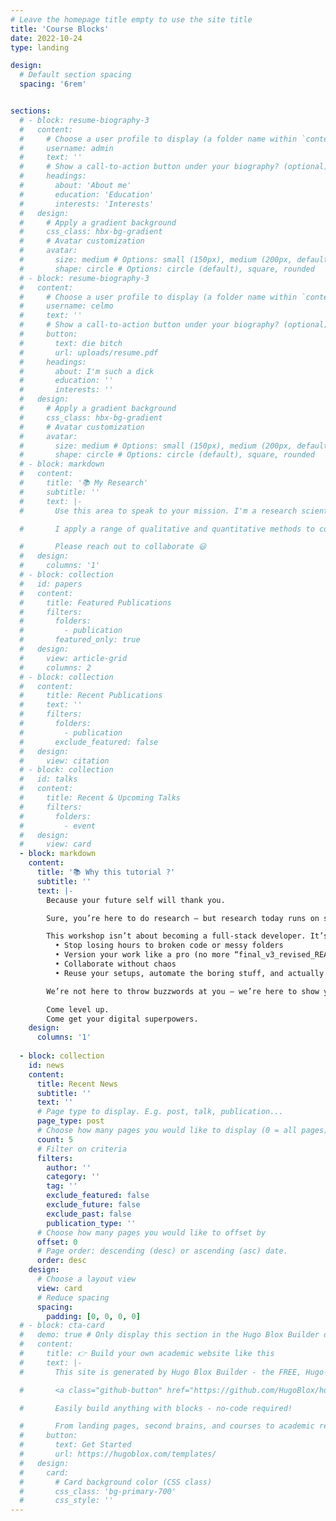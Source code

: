 ```yaml
---
# Leave the homepage title empty to use the site title
title: 'Course Blocks'
date: 2022-10-24
type: landing

design:
  # Default section spacing
  spacing: '6rem'


sections:
  # - block: resume-biography-3
  #   content:
  #     # Choose a user profile to display (a folder name within `content/authors/`)
  #     username: admin
  #     text: ''
  #     # Show a call-to-action button under your biography? (optional)
  #     headings:
  #       about: 'About me'
  #       education: 'Education'
  #       interests: 'Interests'
  #   design:
  #     # Apply a gradient background
  #     css_class: hbx-bg-gradient
  #     # Avatar customization
  #     avatar:
  #       size: medium # Options: small (150px), medium (200px, default), large (320px), xl (400px), xxl (500px)
  #       shape: circle # Options: circle (default), square, rounded
  # - block: resume-biography-3
  #   content:
  #     # Choose a user profile to display (a folder name within `content/authors/`)
  #     username: celmo
  #     text: ''
  #     # Show a call-to-action button under your biography? (optional)
  #     button:
  #       text: die bitch
  #       url: uploads/resume.pdf
  #     headings:
  #       about: I'm such a dick
  #       education: ''
  #       interests: ''
  #   design:
  #     # Apply a gradient background
  #     css_class: hbx-bg-gradient
  #     # Avatar customization
  #     avatar:
  #       size: medium # Options: small (150px), medium (200px, default), large (320px), xl (400px), xxl (500px)
  #       shape: circle # Options: circle (default), square, rounded
  # - block: markdown
  #   content:
  #     title: '📚 My Research'
  #     subtitle: ''
  #     text: |-
  #       Use this area to speak to your mission. I'm a research scientist in the Moonshot team at DeepMind. I blog about machine learning, deep learning, and moonshots.

  #       I apply a range of qualitative and quantitative methods to comprehensively investigate the role of science and technology in the economy.

  #       Please reach out to collaborate 😃
  #   design:
  #     columns: '1'
  # - block: collection
  #   id: papers
  #   content:
  #     title: Featured Publications
  #     filters:
  #       folders:
  #         - publication
  #       featured_only: true
  #   design:
  #     view: article-grid
  #     columns: 2
  # - block: collection
  #   content:
  #     title: Recent Publications
  #     text: ''
  #     filters:
  #       folders:
  #         - publication
  #       exclude_featured: false
  #   design:
  #     view: citation
  # - block: collection
  #   id: talks
  #   content:
  #     title: Recent & Upcoming Talks
  #     filters:
  #       folders:
  #         - event
  #   design:
  #     view: card
  - block: markdown
    content:
      title: '📚 Why this tutorial ?'
      subtitle: ''
      text: |-
        Because your future self will thank you.

        Sure, you’re here to do research — but research today runs on scripts, systems, and reproducible science. Whether you’re writing a paper, crunching data, or collaborating across continents, knowing your way around tools like Git, Python, Docker, LaTeX, and Typst isn’t just nice — it’s essential.

        This workshop isn’t about becoming a full-stack developer. It’s about becoming a confident, independent researcher who can:
          •	Stop losing hours to broken code or messy folders
          •	Version your work like a pro (no more “final_v3_revised_REAL_final.tex”)
          •	Collaborate without chaos
          •	Reuse your setups, automate the boring stuff, and actually save time

        We’re not here to throw buzzwords at you — we’re here to show you how a minimal, smart digital workflow can make your PhD smoother, more reproducible, and a whole lot less frustrating.

        Come level up.
        Come get your digital superpowers.
    design:
      columns: '1'
  
  - block: collection
    id: news
    content:
      title: Recent News
      subtitle: ''
      text: ''
      # Page type to display. E.g. post, talk, publication...
      page_type: post
      # Choose how many pages you would like to display (0 = all pages)
      count: 5
      # Filter on criteria
      filters:
        author: ''
        category: ''
        tag: ''
        exclude_featured: false
        exclude_future: false
        exclude_past: false
        publication_type: ''
      # Choose how many pages you would like to offset by
      offset: 0
      # Page order: descending (desc) or ascending (asc) date.
      order: desc
    design:
      # Choose a layout view
      view: card
      # Reduce spacing
      spacing:
        padding: [0, 0, 0, 0]
  # - block: cta-card
  #   demo: true # Only display this section in the Hugo Blox Builder demo site
  #   content:
  #     title: 👉 Build your own academic website like this
  #     text: |-
  #       This site is generated by Hugo Blox Builder - the FREE, Hugo-based open source website builder trusted by 250,000+ academics like you.

  #       <a class="github-button" href="https://github.com/HugoBlox/hugo-blox-builder" data-color-scheme="no-preference: light; light: light; dark: dark;" data-icon="octicon-star" data-size="large" data-show-count="true" aria-label="Star HugoBlox/hugo-blox-builder on GitHub">Star</a>

  #       Easily build anything with blocks - no-code required!

  #       From landing pages, second brains, and courses to academic resumés, conferences, and tech blogs.
  #     button:
  #       text: Get Started
  #       url: https://hugoblox.com/templates/
  #   design:
  #     card:
  #       # Card background color (CSS class)
  #       css_class: 'bg-primary-700'
  #       css_style: ''
---
```

